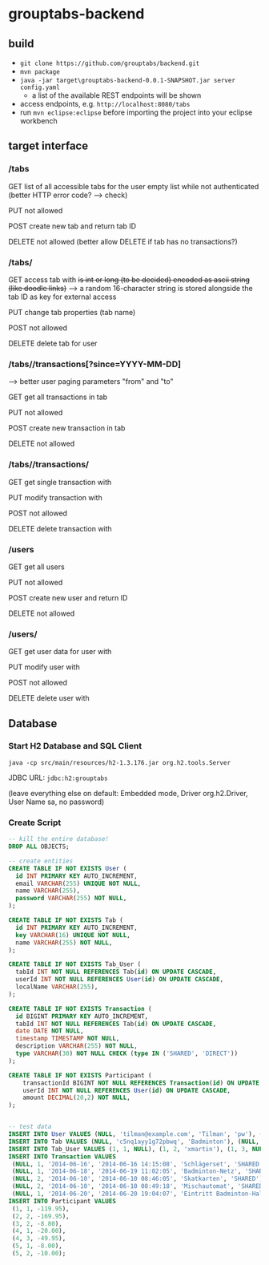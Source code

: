 grouptabs-backend
=================

build
-----

* `git clone https://github.com/grouptabs/backend.git`
* `mvn package`
* `java -jar target\grouptabs-backend-0.0.1-SNAPSHOT.jar server config.yaml`
	* a list of the available REST endpoints will be shown
* access endpoints, e.g. `http://localhost:8080/tabs`
* run `mvn eclipse:eclipse` before importing the project into your eclipse workbench


target interface
----------------
### /tabs

GET
list of all accessible tabs for the user
empty list while not authenticated (better HTTP error code? --> check)

PUT
not allowed

POST
create new tab and return tab ID

DELETE
not allowed (better allow DELETE if tab has no transactions?)


### /tabs/<tab ID>

GET
access tab with <tab ID>
~~<tab ID> is int or long (to be decided) encoded as ascii string (like doodle links)~~
--> a random 16-character string is stored alongside the tab ID as key for external access

PUT
change tab properties (tab name)

POST
not allowed

DELETE
delete tab for user


### /tabs/<tab ID>/transactions[?since=YYYY-MM-DD]
--> better user paging parameters "from" and "to"

GET
get all transactions in tab

PUT
not allowed

POST
create new transaction in tab

DELETE
not allowed


### /tabs/<tab ID>/transactions/<transaction ID>

GET
get single transaction with <transaction ID>

PUT
modify transaction with <transaction ID>

POST
not allowed

DELETE
delete transaction with <transaction ID>


### /users

GET
get all users

PUT
not allowed

POST
create new user and return ID

DELETE
not allowed


### /users/<user ID>

GET
get user data for user with <user ID>

PUT
modify user with <user ID>

POST
not allowed

DELETE
delete user with <user ID>


Database
--------
### Start H2 Database and SQL Client
`java -cp src/main/resources/h2-1.3.176.jar org.h2.tools.Server`

JDBC URL: `jdbc:h2:grouptabs`

(leave everything else on default: Embedded mode, Driver org.h2.Driver, User Name sa, no password)

### Create Script
```sql
-- kill the entire database!
DROP ALL OBJECTS;

-- create entities
CREATE TABLE IF NOT EXISTS User (
  id INT PRIMARY KEY AUTO_INCREMENT,
  email VARCHAR(255) UNIQUE NOT NULL,
  name VARCHAR(255),
  password VARCHAR(255) NOT NULL,
);

CREATE TABLE IF NOT EXISTS Tab (
  id INT PRIMARY KEY AUTO_INCREMENT,
  key VARCHAR(16) UNIQUE NOT NULL,
  name VARCHAR(255) NOT NULL,
);

CREATE TABLE IF NOT EXISTS Tab_User (
  tabId INT NOT NULL REFERENCES Tab(id) ON UPDATE CASCADE,
  userId INT NOT NULL REFERENCES User(id) ON UPDATE CASCADE,
  localName VARCHAR(255),
);

CREATE TABLE IF NOT EXISTS Transaction (
  id BIGINT PRIMARY KEY AUTO_INCREMENT,
  tabId INT NOT NULL REFERENCES Tab(id) ON UPDATE CASCADE,
  date DATE NOT NULL,
  timestamp TIMESTAMP NOT NULL,
  description VARCHAR(255) NOT NULL,
  type VARCHAR(30) NOT NULL CHECK (type IN ('SHARED', 'DIRECT'))
);

CREATE TABLE IF NOT EXISTS Participant (
	transactionId BIGINT NOT NULL REFERENCES Transaction(id) ON UPDATE CASCADE,
	userId INT NOT NULL REFERENCES User(id) ON UPDATE CASCADE,
	amount DECIMAL(20,2) NOT NULL,
);


-- test data
INSERT INTO User VALUES (NULL, 'tilman@example.com', 'Tilman', 'pw'), (NULL, 'martin@example.com', 'Martin', 'pw'), (NULL, 'user3@example.com', 'User 3', 'pw'), (NULL, 'user4@example.com', 'User 4', 'pw');
INSERT INTO Tab VALUES (NULL, 'c5nq1ayy1g72pbwq', 'Badminton'), (NULL, 'p66a5hd45s861ya5', 'Skatgruppe');
INSERT INTO Tab_User VALUES (1, 1, NULL), (1, 2, 'xmartin'), (1, 3, NULL), (1, 4, 'Userrrr4'), (2, 1, NULL), (2, 2, NULL), (2, 3, NULL);
INSERT INTO Transaction VALUES
 (NULL, 1, '2014-06-16', '2014-06-16 14:15:08', 'Schlägerset', 'SHARED'),
 (NULL, 1, '2014-06-18', '2014-06-19 11:02:05', 'Badminton-Netz', 'SHARED'),
 (NULL, 2, '2014-06-10', '2014-06-10 08:46:05', 'Skatkarten', 'SHARED'),
 (NULL, 2, '2014-06-10', '2014-06-10 08:49:18', 'Mischautomat', 'SHARED'),
 (NULL, 1, '2014-06-20', '2014-06-20 19:04:07', 'Eintritt Badminton-Halle', 'DIRECT');
INSERT INTO Participant VALUES
 (1, 1, -119.95),
 (2, 2, -169.95),
 (3, 2, -8.80),
 (4, 1, -20.00),
 (4, 3, -49.95),
 (5, 1, -8.00),
 (5, 2, -10.00);
```

